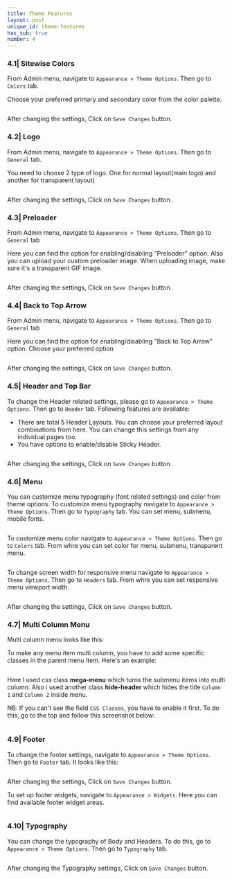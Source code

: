 ```yaml
---
title: Theme Features
layout: post
unique_id: theme-features
has_sub: true
number: 4
---
```


### 4.1| Sitewise Colors

From Admin menu, navigate to `Appearance > Theme Options`. Then go to `Colors` tab.


Choose your preferred primary and secondary color from the color palette.

<img alt="" src="{{ 'assets/images/4/4.1.png' | relative_url }}">

After changing the settings, Click on `Save Changes` button.

### 4.2| Logo

From Admin menu, navigate to `Appearance > Theme Options`. Then go to `General` tab.

You need to  choose 	2 type of logo. One for normal layout(main logo) and another for transparent layout(

<img alt="" src="{{ 'assets/images/4/4.2.png' | relative_url }}">

After changing the settings, Click on `Save Changes` button.

### 4.3| Preloader

From Admin menu, navigate to `Appearance > Theme Options`. Then go to `General` tab

Here you can find the option for enabling/disabling "Preloader" option. Also you can upload your custom preloader image. When uploading image, make sure it's a transparent GIF image.

<img alt="" src="{{ 'assets/images/4/4.3.png' | relative_url }}">

After changing the settings, Click on `Save Changes` button.

### 4.4| Back to Top Arrow

From Admin menu, navigate to `Appearance > Theme Options`. Then go to `General` tab

Here you can find the option for enabling/disabling "Back to Top Arrow" option. Choose your preferred option

<img alt="" src="{{ 'assets/images/4/4.4.png' | relative_url }}">

After changing the settings, Click on `Save Changes` button.

### 4.5| Header and Top Bar

To change the Header related settings, please go to `Appearance > Theme Options`. Then go to `Header` tab. Following features are available:

* There are total 5 Header Layouts. You can choose your preferred layout combinations from here. You can change this settings from any individual pages too.
* You have options to enable/disable Sticky Header.

<img alt="" src="{{ 'assets/images/4/4.5.png' | relative_url }}">

After changing the settings, Click on `Save Changes` button.

### 4.6| Menu

You can customize menu typography (font related settings) and color from theme options.
To customize menu typography navigate to `Appearance > Theme Options`. Then go to `Typography` tab.
You can set menu, submenu, mobile fonts.

<img alt="" src="{{ 'assets/images/4/4.6.png' | relative_url }}">

To customize menu color navigate to `Appearance > Theme Options`. Then go to `Colors` tab. From whre you can set color for menu, submenu, transparent menu.

<img alt="" src="{{ 'assets/images/4/4.6.2.png' | relative_url }}">

To change screen width for responsive menu navigate to `Appearance > Theme Options`. Then go to `Headers` tab. From whre you can set responsive menu viewport width.

<img alt="" src="{{ 'assets/images/4/4.6.3.png' | relative_url }}">

After changing the settings, Click on `Save Changes` button.

### 4.7| Multi Column Menu

Multi column menu looks like this:

To make any menu item multi column, you have to add some specific classes in the parent menu item. Here's an example:

<img alt="" src="{{ 'assets/images/4/4.7.png' | relative_url }}">

Here I used css class **mega-menu** which turns the submenu items into multi column. Also i used another class **hide-header** which hides the title `Column 1` and `Column 2` inside menu.

NB: If you can't see the field `CSS Classes`, you have to enable it first. To do this, go to the top and follow this screenshot below:

<img alt="" src="{{ 'assets/images/4/4.7.2.jpg' | relative_url }}">

### 4.9| Footer

To change the footer settings, navigate to `Appearance > Theme Options`. Then go to `Footer` tab. It looks like this:

<img alt="" src="{{ 'assets/images/9.jpg' | relative_url }}">

After changing the settings, Click on `Save Changes` button.

To set up footer widgets, navigate to `Appearance > Widgets`. Here you can find available footer widget areas.

<img alt="" src="{{ 'assets/images/widget-image.jpg' | relative_url }}">

### 4.10| Typography

You can change the typography of Body and Headers. To do this, go to `Appearance > Theme Options`. Then go to `Typography` tab.

<img alt="" src="{{ 'assets/images/11.jpg' | relative_url }}">

After changing the Typography settings, Click on `Save Changes` button.

